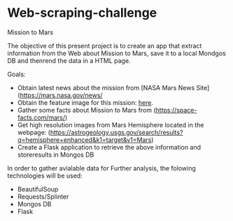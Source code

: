 # Web-scraping-challenge

Mission to Mars

The objective of this present project is to create an app that extract information from the Web about Mission to Mars, save it to a local Mondgos DB and thenrend the data in a HTML page.

Goals:
- Obtain latest news about the mission from  [NASA Mars News Site](https://mars.nasa.gov/news/
- Obtain the feature image for this mission: [here](https://www.jpl.nasa.gov/spaceimages/?search=&category=Mars).
- Gather some facts about Mission to Mars from (https://space-facts.com/mars/)
- Get high resolution images from Mars Hemisphere located in the webpage: (https://astrogeology.usgs.gov/search/results?q=hemisphere+enhanced&k1=target&v1=Mars)
- Create a Flask application to retrieve the above information and storeresults in Mongos DB


In order to gather avialable data for Further analysis, the folowing technologies will be used:

- BeautifulSoup
- Requests/Splinter
- Mongos DB
- Flask


